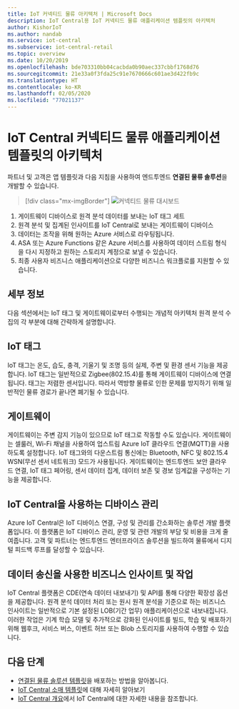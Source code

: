 ```yaml
---
title: IoT 커넥티드 물류 아키텍처 | Microsoft Docs
description: IoT Central용 IoT 커넥티드 물류 애플리케이션 템플릿의 아키텍처
author: KishorIoT
ms.author: nandab
ms.service: iot-central
ms.subservice: iot-central-retail
ms.topic: overview
ms.date: 10/20/2019
ms.openlocfilehash: bde703310bb04cacbda0b90aec337cbbf1768d76
ms.sourcegitcommit: 21e33a0f3fda25c91e7670666c601ae3d422fb9c
ms.translationtype: HT
ms.contentlocale: ko-KR
ms.lasthandoff: 02/05/2020
ms.locfileid: "77021137"
---
```

# <a name="architecture-of-iot-central-connected-logistics-application-template"></a>IoT Central 커넥티드 물류 애플리케이션 템플릿의 아키텍처



파트너 및 고객은 앱 템플릿과 다음 지침을 사용하여 엔드투엔드 **연결된 물류 솔루션**을 개발할 수 있습니다.

> [!div class="mx-imgBorder"]
> ![커넥티드 물류 대시보드](./media/concept-connected-logistics-architecture/connected-logistics-architecture.png)

1. 게이트웨이 디바이스로 원격 분석 데이터를 보내는 IoT 태그 세트
2. 원격 분석 및 집계된 인사이트를 IoT Central로 보내는 게이트웨이 디바이스
3. 데이터는 조작을 위해 원하는 Azure 서비스로 라우팅됩니다.
4. ASA 또는 Azure Functions 같은 Azure 서비스를 사용하여 데이터 스트림 형식을 다시 지정하고 원하는 스토리지 계정으로 보낼 수 있습니다. 
5. 최종 사용자 비즈니스 애플리케이션으로 다양한 비즈니스 워크플로를 지원할 수 있습니다.

## <a name="details"></a>세부 정보
다음 섹션에서는 IoT 태그 및 게이트웨이로부터 수행되는 개념적 아키텍처 원격 분석 수집의 각 부분에 대해 간략하게 설명합니다.

## <a name="iot-tags"></a>IoT 태그
IoT 태그는 온도, 습도, 충격, 기울기 및 조명 등의 실제, 주변 및 환경 센서 기능을 제공합니다. IoT 태그는 일반적으로 Zigbee(802.15.4)를 통해 게이트웨이 디바이스에 연결됩니다. 태그는 저렴한 센서입니다. 따라서 역방향 물류로 인한 문제를 방지하기 위해 일반적인 물류 경로가 끝나면 폐기될 수 있습니다.

## <a name="gateway"></a>게이트웨이
게이트웨이는 주변 감지 기능이 있으므로 IoT 태그로 작동할 수도 있습니다. 게이트웨이는 셀룰러, Wi-Fi 채널을 사용하여 업스트림 Azure IoT 클라우드 연결(MQTT)을 사용하도록 설정합니다.  IoT 태그와의 다운스트림 통신에는 Bluetooth, NFC 및 802.15.4 WSN(무선 센서 네트워크) 모드가 사용됩니다. 게이트웨이는 엔드투엔드 보안 클라우드 연결, IoT 태그 페어링, 센서 데이터 집계, 데이터 보존 및 경보 임계값을 구성하는 기능을 제공합니다.

## <a name="device-management-with-iot-central"></a>IoT Central을 사용하는 디바이스 관리 
Azure IoT Central은 IoT 디바이스 연결, 구성 및 관리를 간소화하는 솔루션 개발 플랫폼입니다. 이 플랫폼은 IoT 디바이스 관리, 운영 및 관련 개발의 부담 및 비용을 크게 줄여줍니다. 고객 및 파트너는 엔드투엔드 엔터프라이즈 솔루션을 빌드하여 물류에서 디지털 피드백 루프를 달성할 수 있습니다.

## <a name="business-insights-and-actions-using-data-egress"></a>데이터 송신을 사용한 비즈니스 인사이트 및 작업 
IoT Central 플랫폼은 CDE(연속 데이터 내보내기) 및 API를 통해 다양한 확장성 옵션을 제공합니다. 원격 분석 데이터 처리 또는 원시 원격 분석을 기준으로 하는 비즈니스 인사이트는 일반적으로 기본 설정된 LOB(기간 업무) 애플리케이션으로 내보내집니다. 이러한 작업은 기계 학습 모델 및 추가적으로 강화된 인사이트를 빌드, 학습 및 배포하기 위해 웹후크, 서비스 버스, 이벤트 허브 또는 Blob 스토리지를 사용하여 수행할 수 있습니다.

## <a name="next-steps"></a>다음 단계
* [연결된 물류 솔루션 템플릿](./tutorial-iot-central-connected-logistics-pnp.md)을 배포하는 방법을 알아봅니다.
* [IoT Central 소매 템플릿](./overview-iot-central-retail-pnp.md)에 대해 자세히 알아보기
* [IoT Central 개요](../core/overview-iot-central.md)에서 IoT Central에 대한 자세한 내용을 참조합니다.
